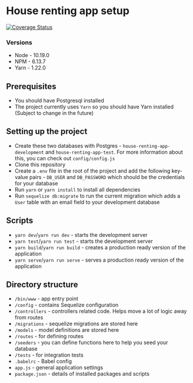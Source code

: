 # House renting app setup

[![Coverage Status](https://coveralls.io/repos/github/robocopkaka/house-renting-app/badge.svg?branch=ft-setup-circle-and-coverage)](https://coveralls.io/github/robocopkaka/house-renting-app?branch=ft-setup-circle-and-coverage)

### Versions
* Node - 10.19.0
* NPM - 6.13.7
* Yarn - 1.22.0

## Prerequisites
* You should have Postgresql installed
* The project currently uses `Yarn` so you should have Yarn installed (Subject to change in the future)

## Setting up the project
* Create these two databases with Postgres - `house-renting-app-development`
and `house-renting-app-test`. For more information about this, you can check out
`config/config.js`
* Clone this repository
* Create a `.env` file in the root of the project and add the following 
key-value pairs - `DB_USER` and `DB_PASSWORD` which should be the credentials
for your database
* Run `yarn` or `yarn install` to install all dependencies
* Run `sequelize db:migrate` to run the current migration which adds
a `User` table with an email field to your development database

## Scripts
* `yarn dev`/`yarn run dev` - starts the development server
* `yarn test`/`yarn run test` - starts the development server
* `yarn build`/`yarn run build` - creates a production ready version of the application
* `yarn serve`/`yarn run serve` - serves a production ready version of the application

## Directory structure

* `/bin/www` - app entry point
* `/config` - contains Sequelize configuration
* `/controllers` - controllers related code. Helps move a lot of logic away from
routes
* `/migrations` - sequelize migrations are stored here
* `/models` - model definitions are stored here
* `/routes` - for defining routes
* `/seeders` - you can define functions here to help you seed your database
* `/tests` - for integration tests
* `.babelrc` - Babel config
* `app.js` - general application settings
* `package.json` - details of installed packages and scripts